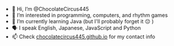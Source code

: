- 👋 Hi, I’m @ChocolateCircus445
- 👀 I’m interested in programming, computers, and rhythm games
- 🌱 I’m currently learning Java (but I'll probably forget it :pensive: )
- 🗣️ I speak English, Japanese, JavaScript and Python
- 📫 Check [chocolatecircus445.github.io](https://chocolatecircus445.github.io) for my contact info

<!---
ChocolateCircus445/ChocolateCircus445 is a ✨ special ✨ repository because its `README.md` (this file) appears on your GitHub profile.
You can click the Preview link to take a look at your changes.
--->
